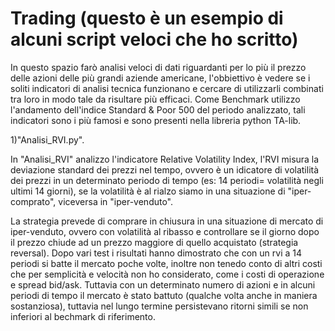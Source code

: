 # Trading (questo è un esempio di alcuni script veloci che ho scritto)
In questo spazio farò analisi veloci di dati riguardanti per lo più il prezzo delle azioni delle più grandi aziende americane, l'obbiettivo è vedere se i soliti indicatori di analisi tecnica funzionano e cercare di 
utilizzarli combinati tra loro in modo tale da risultare più efficaci.
Come Benchmark utilizzo l'andamento dell'indice Standard & Poor 500 del periodo analizzato, tali indicatori sono i più famosi e sono presenti nella libreria python TA-lib.

1)"Analisi_RVI.py".

In "Analisi_RVI" analizzo l'indicatore Relative Volatility Index, l'RVI misura la deviazione standard dei prezzi nel tempo, ovvero è un idicatore di volatilità dei prezzi in un determinato periodo di tempo (es: 14 periodi= volatilità negli ultimi 14 giorni), se la volatilità è al rialzo siamo in una situazione di "iper-comprato", viceversa in "iper-venduto".

La strategia prevede di comprare in chiusura in una situazione di mercato di iper-venduto, ovvero con volatilità al ribasso e controllare se il giorno dopo il prezzo chiude ad un prezzo maggiore di quello acquistato (strategia reversal). Dopo vari test i risultati hanno dimostrato che con un rvi a 14 periodi si batte il mercato poche volte, inoltre non tenedo conto di altri costi che per semplicità e velocità non ho considerato, come i costi di operazione e spread bid/ask.
Tuttavia con un determinato numero di azioni e in alcuni periodi di tempo il mercato è stato battuto (qualche volta anche in maniera sostanziosa), tuttavia nel lungo termine persistevano ritorni simili se non inferiori al bechmark di riferimento.


